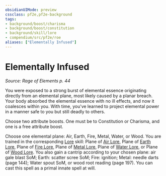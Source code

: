 ```yaml
---
obsidianUIMode: preview
cssclass: pf2e,pf2e-background
tags:
- background/boost/charisma
- background/boost/constitution
- background/skill/lore
- compendium/src/pf2e/roe
aliases: ["Elementally Infused"]
---
```

# Elementally Infused
*Source: Rage of Elements p. 44*  

You were exposed to a strong burst of elemental essence originating directly from an elemental plane, most likely caused by a planar breach. Your body absorbed the elemental essence with no ill effects, and now it coalesces within you. With time, you've learned to project elemental power in a manner safe to you but still deadly to others.

Choose two attribute boosts. One must be to Constitution or Charisma, and one is a free attribute boost.

Choose one elemental plane: Air, Earth, Fire, Metal, Water, or Wood. You are trained in the corresponding [Lore](compendium/skills.md#Lore) skill: Plane of [Air Lore](compendium/skills.md#Lore), Plane of [Earth Lore](compendium/skills.md#Lore), Plane of [Fire Lore](compendium/skills.md#Lore), Plane of [Metal Lore](compendium/skills.md#Lore), Plane of [Water Lore](compendium/skills.md#Lore), or Plane of [Wood Lore](compendium/skills.md#Lore). You also gain a cantrip according to your chosen plane: air gale blast SoM; Earth: scatter scree SoM; Fire: ignition; Metal: needle darts (page 144); Water spout SoM, or wood root reading (page 197). You can cast this spell as a primal innate spell at will.